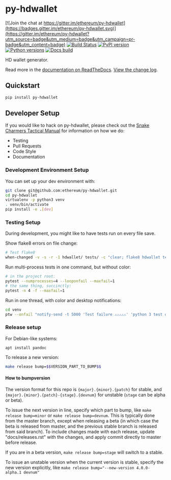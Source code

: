 # py-hdwallet

[![Join the chat at https://gitter.im/ethereum/py-hdwallet](https://badges.gitter.im/ethereum/py-hdwallet.svg)](https://gitter.im/ethereum/py-hdwallet?utm_source=badge&utm_medium=badge&utm_campaign=pr-badge&utm_content=badge)
[![Build Status](https://circleci.com/gh/ethereum/py-hdwallet.svg?style=shield)](https://circleci.com/gh/ethereum/py-hdwallet)
[![PyPI version](https://badge.fury.io/py/py-hdwallet.svg)](https://badge.fury.io/py/py-hdwallet)
[![Python versions](https://img.shields.io/pypi/pyversions/py-hdwallet.svg)](https://pypi.python.org/pypi/py-hdwallet)
[![Docs build](https://readthedocs.org/projects/py-hdwallet/badge/?version=latest)](http://py-hdwallet.readthedocs.io/en/latest/?badge=latest)
   

HD wallet generator.

Read more in the [documentation on ReadTheDocs](https://py-hdwallet.readthedocs.io/). [View the change log](https://py-hdwallet.readthedocs.io/en/latest/releases.html).

## Quickstart

```sh
pip install py-hdwallet
```

## Developer Setup

If you would like to hack on py-hdwallet, please check out the [Snake Charmers
Tactical Manual](https://github.com/ethereum/snake-charmers-tactical-manual)
for information on how we do:

- Testing
- Pull Requests
- Code Style
- Documentation

### Development Environment Setup

You can set up your dev environment with:

```sh
git clone git@github.com:ethereum/py-hdwallet.git
cd py-hdwallet
virtualenv -p python3 venv
. venv/bin/activate
pip install -e .[dev]
```

### Testing Setup

During development, you might like to have tests run on every file save.

Show flake8 errors on file change:

```sh
# Test flake8
when-changed -v -s -r -1 hdwallet/ tests/ -c "clear; flake8 hdwallet tests && echo 'flake8 success' || echo 'error'"
```

Run multi-process tests in one command, but without color:

```sh
# in the project root:
pytest --numprocesses=4 --looponfail --maxfail=1
# the same thing, succinctly:
pytest -n 4 -f --maxfail=1
```

Run in one thread, with color and desktop notifications:

```sh
cd venv
ptw --onfail "notify-send -t 5000 'Test failure ⚠⚠⚠⚠⚠' 'python 3 test on py-hdwallet failed'" ../tests ../hdwallet
```

### Release setup

For Debian-like systems:
```
apt install pandoc
```

To release a new version:

```sh
make release bump=$$VERSION_PART_TO_BUMP$$
```

#### How to bumpversion

The version format for this repo is `{major}.{minor}.{patch}` for stable, and
`{major}.{minor}.{patch}-{stage}.{devnum}` for unstable (`stage` can be alpha or beta).

To issue the next version in line, specify which part to bump,
like `make release bump=minor` or `make release bump=devnum`. This is typically done from the
master branch, except when releasing a beta (in which case the beta is released from master,
and the previous stable branch is released from said branch). To include changes made with each
release, update "docs/releases.rst" with the changes, and apply commit directly to master 
before release.

If you are in a beta version, `make release bump=stage` will switch to a stable.

To issue an unstable version when the current version is stable, specify the
new version explicitly, like `make release bump="--new-version 4.0.0-alpha.1 devnum"`
